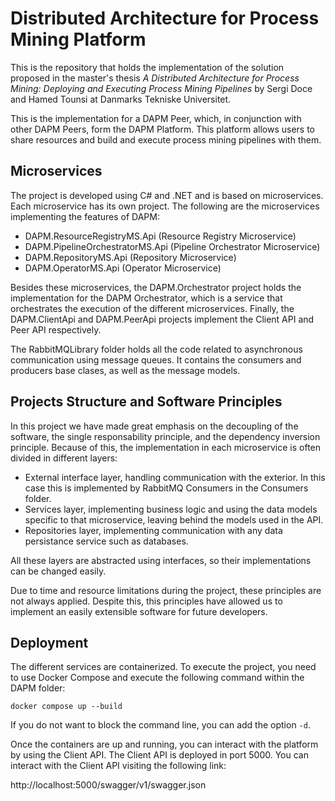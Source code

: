 # Distributed Architecture for Process Mining Platform
This is the repository that holds the implementation of the solution proposed in the master's thesis *A Distributed Architecture for Process Mining: Deploying and Executing Process Mining Pipelines* by Sergi Doce and Hamed Tounsi at Danmarks Tekniske Universitet.

This is the implementation for a DAPM Peer, which, in conjunction with other DAPM Peers, form the DAPM Platform. This platform allows users to share resources and build and execute process mining pipelines with them. 

## Microservices
The project is developed using C# and .NET and is based on microservices. Each microservice has its own project. The following are the microservices implementing the features of DAPM:

- DAPM.ResourceRegistryMS.Api (Resource Registry Microservice)
- DAPM.PipelineOrchestratorMS.Api (Pipeline Orchestrator Microservice)
- DAPM.RepositoryMS.Api (Repository Microservice)
- DAPM.OperatorMS.Api (Operator Microservice)

Besides these microservices, the DAPM.Orchestrator project holds the implementation for the DAPM Orchestrator, which is a service that orchestrates the execution of the different microservices. Finally, the DAPM.ClientApi and DAPM.PeerApi projects implement the Client API and Peer API respectively.

The RabbitMQLibrary folder holds all the code related to asynchronous communication using message queues. It contains the consumers and producers base clases, as well as the message models.

## Projects Structure and Software Principles
In this project we have made great emphasis on the decoupling of the software, the single responsability principle, and the dependency inversion principle. Because of this, the implementation in each microservice is often divided in different layers:

- External interface layer, handling communication with the exterior. In this case this is implemented by RabbitMQ Consumers in the Consumers folder.
- Services layer, implementing business logic and using the data models specific to that microservice, leaving behind the models used in the API.
- Repositories layer, implementing communication with any data persistance service such as databases.

All these layers are abstracted using interfaces, so their implementations can be changed easily.

Due to time and resource limitations during the project, these principles are not always applied. Despite this, this principles have allowed us to implement an easily extensible software for future developers.

## Deployment
The different services are containerized. To execute the project, you need to use Docker Compose and execute the following command within the DAPM folder:
```
docker compose up --build
```
If you do not want to block the command line, you can add the option `-d`.

Once the containers are up and running, you can interact with the platform by using the Client API. The Client API is deployed in port 5000. You can interact with the Client API visiting the following link:

http://localhost:5000/swagger/v1/swagger.json

